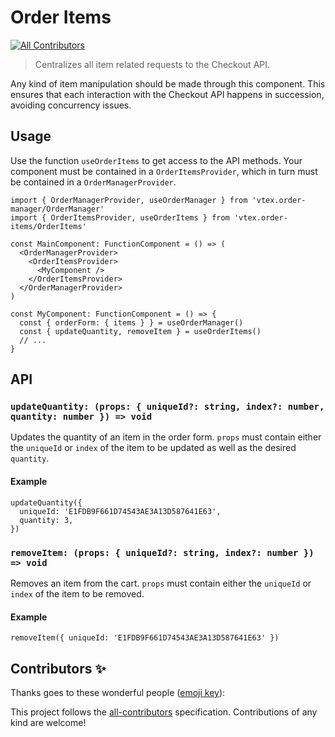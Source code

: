 # Order Items
<!-- ALL-CONTRIBUTORS-BADGE:START - Do not remove or modify this section -->
[![All Contributors](https://img.shields.io/badge/all_contributors-0-orange.svg?style=flat-square)](#contributors-)
<!-- ALL-CONTRIBUTORS-BADGE:END -->

> Centralizes all item related requests to the Checkout API.

Any kind of item manipulation should be made through this component. This ensures that each interaction with the Checkout API happens in succession, avoiding concurrency issues.

## Usage

Use the function `useOrderItems` to get access to the API methods. Your component must be contained in a `OrderItemsProvider`, which in turn must be contained in a `OrderManagerProvider`.

```tsx
import { OrderManagerProvider, useOrderManager } from 'vtex.order-manager/OrderManager'
import { OrderItemsProvider, useOrderItems } from 'vtex.order-items/OrderItems'

const MainComponent: FunctionComponent = () => (
  <OrderManagerProvider>
    <OrderItemsProvider>
      <MyComponent />
    </OrderItemsProvider>
  </OrderManagerProvider>
)

const MyComponent: FunctionComponent = () => {
  const { orderForm: { items } } = useOrderManager()
  const { updateQuantity, removeItem } = useOrderItems()
  // ...
}
```

## API

### `updateQuantity: (props: { uniqueId?: string, index?: number, quantity: number }) => void`

Updates the quantity of an item in the order form. `props` must contain either the `uniqueId` or `index` of the item to be updated as well as the desired `quantity`.

#### Example

```tsx
updateQuantity({
  uniqueId: 'E1FDB9F661D74543AE3A13D587641E63',
  quantity: 3,
})
```

### `removeItem: (props: { uniqueId?: string, index?: number }) => void`

Removes an item from the cart. `props` must contain either the `uniqueId` or `index` of the item to be removed.

#### Example

```tsx
removeItem({ uniqueId: 'E1FDB9F661D74543AE3A13D587641E63' })
```

## Contributors ✨

Thanks goes to these wonderful people ([emoji key](https://allcontributors.org/docs/en/emoji-key)):

<!-- ALL-CONTRIBUTORS-LIST:START - Do not remove or modify this section -->
<!-- prettier-ignore-start -->
<!-- markdownlint-disable -->
<!-- markdownlint-enable -->
<!-- prettier-ignore-end -->
<!-- ALL-CONTRIBUTORS-LIST:END -->

This project follows the [all-contributors](https://github.com/all-contributors/all-contributors) specification. Contributions of any kind are welcome!
